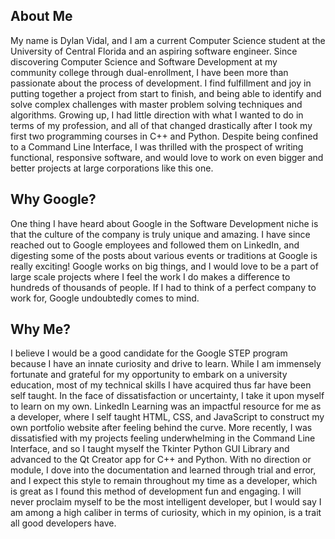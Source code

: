 About Me
----------------------------
My name is Dylan Vidal, and I am a current Computer Science student at the University of Central Florida and an aspiring software engineer. Since discovering Computer Science and Software Development at my community college through dual-enrollment, I have been more than passionate about the process of development. I find fulfillment and joy in putting together a project from start to finish, and being able to identify and solve complex challenges with master problem solving techniques and algorithms. Growing up, I had little direction with what I wanted to do in terms of my profession, and all of that changed drastically after I took my first two programming courses in C++ and Python. Despite being confined to a Command Line Interface, I was thrilled with the prospect of writing functional, responsive software, and would love to work on even bigger and better projects at large corporations like this one.

Why Google?
----------------------------
One thing I have heard about Google in the Software Development niche is that the culture of the company is truly unique and amazing. I have since reached out to Google employees and followed them on LinkedIn, and digesting some of the posts about various events or traditions at Google is really exciting! Google works on big things, and I would love to be a part of large scale projects where I feel the work I do makes a difference to hundreds of thousands of people. If I had to think of a perfect company to work for, Google undoubtedly comes to mind.

Why Me?
----------------------------
I believe I would be a good candidate for the Google STEP program because I have an innate curiosity and drive to learn. While I am immensely fortunate and grateful for my opportunity to embark on a university education, most of my technical skills I have acquired thus far have been self taught. In the face of dissatisfaction or uncertainty, I take it upon myself to learn on my own. LinkedIn Learning was an impactful resource for me as a developer, where I self taught HTML, CSS, and JavaScript to construct my own portfolio website after feeling behind the curve. More recently, I was dissatisfied with my projects feeling underwhelming in the Command Line Interface, and so I taught myself the Tkinter Python GUI Library and advanced to the Qt Creator app for C++ and Python. With no direction or module, I dove into the documentation and learned through trial and error, and I expect this style to remain throughout my time as a developer, which is great as I found this method of development fun and engaging. I will never proclaim myself to be the most intelligent developer, but I would say I am among a high caliber in terms of curiosity, which in my opinion, is a trait all good developers have.  